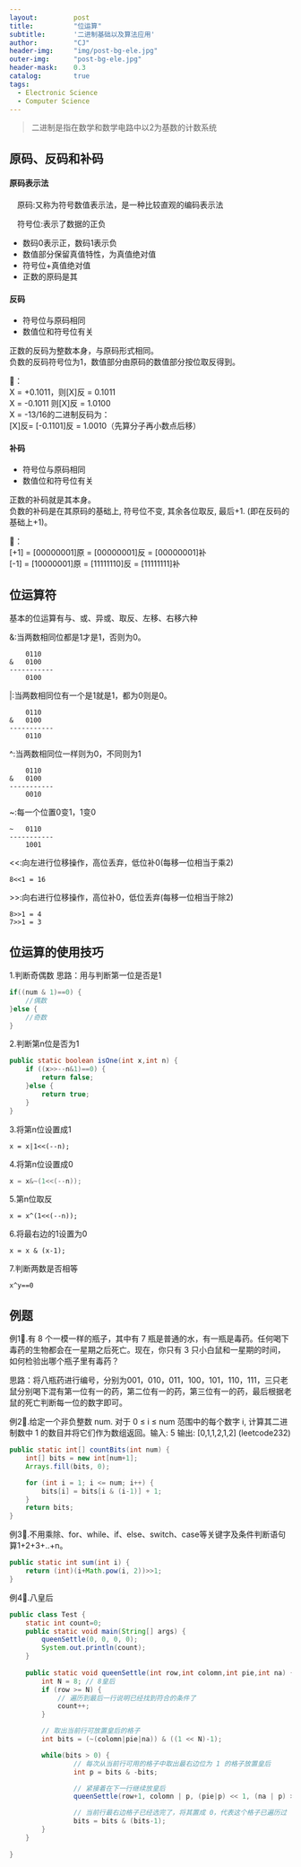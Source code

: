 ```yaml
---
layout: 		post
title: 			"位运算"
subtitle: 		'二进制基础以及算法应用'
author: 		"CJ"
header-img: 	"img/post-bg-ele.jpg"
outer-img:		"post-bg-ele.jpg"
header-mask: 	0.3
catalog: 		true
tags:
  - Electronic Science
  - Computer Science
---
```


> 二进制是指在数学和数学电路中以2为基数的计数系统

## 原码、反码和补码

#### 原码表示法

&emsp;原码:又称为符号数值表示法，是一种比较直观的编码表示法 
 
&emsp;符号位:表示了数据的正负

- 数码0表示正，数码1表示负
- 数值部分保留真值特性，为真值绝对值
- 符号位+真值绝对值
- 正数的原码是其

#### 反码

- 符号位与原码相同
- 数值位和符号位有关

正数的反码为整数本身，与原码形式相同。  
负数的反码符号位为1，数值部分由原码的数值部分按位取反得到。

🌰：  
X = +0.1011，则[X]反 = 0.1011  
X = -0.1011 则[X]反 = 1.0100  
X = -13/16的二进制反码为：  
[X]反= [-0.1101]反 = 1.0010（先算分子再小数点后移）

#### 补码

- 符号位与原码相同
- 数值位和符号位有关
 
正数的补码就是其本身。  
负数的补码是在其原码的基础上, 符号位不变, 其余各位取反, 最后+1. (即在反码的基础上+1)。

🌰：  
[+1] = [00000001]原 = [00000001]反 = [00000001]补  
[-1] = [10000001]原 = [11111110]反 = [11111111]补

## 位运算符
基本的位运算有与、或、异或、取反、左移、右移六种

&:当两数相同位都是1才是1，否则为0。
```
    0110
&   0100
-----------
    0100
```

|:当两数相同位有一个是1就是1，都为0则是0。
```
    0110
&   0100
-----------
    0110
```

^:当两数相同位一样则为0，不同则为1
```
    0110
&   0100
-----------
    0010
```

~:每一个位置0变1，1变0
```
~   0110
-----------
    1001
```

\<<:向左进行位移操作，高位丢弃，低位补0(每移一位相当于乘2)  
```
8<<1 = 16
```

\>>:向右进行位移操作，高位补0，低位丢弃(每移一位相当于除2)  
```
8>>1 = 4
7>>1 = 3
```

## 位运算的使用技巧
1.判断奇偶数
思路：用与判断第一位是否是1
```java
if((num & 1)==0) {
	//偶数
}else {
	//奇数
}
```

2.判断第n位是否为1
```java
public static boolean isOne(int x,int n) {
	if ((x>>--n&1)==0) {
		return false;
	}else {
		return true;
	}
}
```

3.将第n位设置成1
```
x = x|1<<(--n);
```

4.将第n位设置成0
```java
x = x&~(1<<(--n));
```

5.第n位取反
```
x = x^(1<<(--n));
```

6.将最右边的1设置为0
```
x = x & (x-1);
```
7.判断两数是否相等
```
x^y==0
```

## 例题
例1🌰.有 8 个一模一样的瓶子，其中有 7 瓶是普通的水，有一瓶是毒药。任何喝下毒药的生物都会在一星期之后死亡。现在，你只有 3 只小白鼠和一星期的时间，如何检验出哪个瓶子里有毒药？

思路：将八瓶药进行编号，分别为001，010，011，100，101，110，111，三只老鼠分别喝下混有第一位有一的药，第二位有一的药，第三位有一的药，最后根据老鼠的死亡判断每一位的数字即可。

例2🌰.给定一个非负整数 num. 对于 0 ≤ i ≤ num 范围中的每个数字 i, 计算其二进制数中 1 的数目并将它们作为数组返回。输入: 5 输出: [0,1,1,2,1,2] (leetcode232)
```java
public static int[] countBits(int num) {
	int[] bits = new int[num+1];
	Arrays.fill(bits, 0);

	for (int i = 1; i <= num; i++) {
		bits[i] = bits[i & (i-1)] + 1;
	}
	return bits;
}
```

例3🌰.不用乘除、for、while、if、else、switch、case等关键字及条件判断语句算1+2+3+..+n。
```java
public static int sum(int i) {
	return (int)(i+Math.pow(i, 2))>>1;
}
```

例4🌰.八皇后
```java
public class Test {
	static int count=0;
	public static void main(String[] args) {
		queenSettle(0, 0, 0, 0);
		System.out.println(count);
	}
	
	public static void queenSettle(int row,int colomn,int pie,int na) {
		int N = 8; // 8皇后
		if (row >= N) {
		    // 遍历到最后一行说明已经找到符合的条件了
		    count++;
		}

	    // 取出当前行可放置皇后的格子
		int bits = (~(colomn|pie|na)) & ((1 << N)-1);

		while(bits > 0) {
	            // 每次从当前行可用的格子中取出最右边位为 1 的格子放置皇后
	            int p = bits & -bits;

	            // 紧接着在下一行继续放皇后
	            queenSettle(row+1, colomn | p, (pie|p) << 1, (na | p) >> 1);

	            // 当前行最右边格子已经选完了，将其置成 0，代表这个格子已遍历过
	            bits = bits & (bits-1);
		}
	}
	
}
```